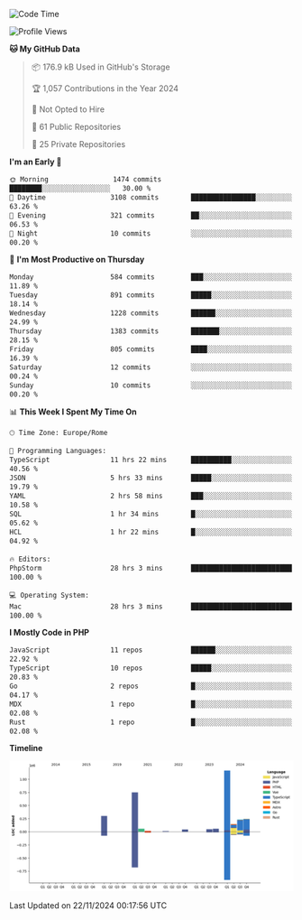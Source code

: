 <!--START_SECTION:waka-->
![Code Time](http://img.shields.io/badge/Code%20Time-5%2C462%20hrs%2037%20mins-blue)

![Profile Views](http://img.shields.io/badge/Profile%20Views-0-blue)

**🐱 My GitHub Data** 

> 📦 176.9 kB Used in GitHub's Storage 
 > 
> 🏆 1,057 Contributions in the Year 2024
 > 
> 🚫 Not Opted to Hire
 > 
> 📜 61 Public Repositories 
 > 
> 🔑 25 Private Repositories 
 > 
**I'm an Early 🐤** 

```text
🌞 Morning                1474 commits        ████████░░░░░░░░░░░░░░░░░   30.00 % 
🌆 Daytime                3108 commits        ████████████████░░░░░░░░░   63.26 % 
🌃 Evening                321 commits         ██░░░░░░░░░░░░░░░░░░░░░░░   06.53 % 
🌙 Night                  10 commits          ░░░░░░░░░░░░░░░░░░░░░░░░░   00.20 % 
```
📅 **I'm Most Productive on Thursday** 

```text
Monday                   584 commits         ███░░░░░░░░░░░░░░░░░░░░░░   11.89 % 
Tuesday                  891 commits         █████░░░░░░░░░░░░░░░░░░░░   18.14 % 
Wednesday                1228 commits        ██████░░░░░░░░░░░░░░░░░░░   24.99 % 
Thursday                 1383 commits        ███████░░░░░░░░░░░░░░░░░░   28.15 % 
Friday                   805 commits         ████░░░░░░░░░░░░░░░░░░░░░   16.39 % 
Saturday                 12 commits          ░░░░░░░░░░░░░░░░░░░░░░░░░   00.24 % 
Sunday                   10 commits          ░░░░░░░░░░░░░░░░░░░░░░░░░   00.20 % 
```


📊 **This Week I Spent My Time On** 

```text
🕑︎ Time Zone: Europe/Rome

💬 Programming Languages: 
TypeScript               11 hrs 22 mins      ██████████░░░░░░░░░░░░░░░   40.56 % 
JSON                     5 hrs 33 mins       █████░░░░░░░░░░░░░░░░░░░░   19.79 % 
YAML                     2 hrs 58 mins       ███░░░░░░░░░░░░░░░░░░░░░░   10.58 % 
SQL                      1 hr 34 mins        █░░░░░░░░░░░░░░░░░░░░░░░░   05.62 % 
HCL                      1 hr 22 mins        █░░░░░░░░░░░░░░░░░░░░░░░░   04.92 % 

🔥 Editors: 
PhpStorm                 28 hrs 3 mins       █████████████████████████   100.00 % 

💻 Operating System: 
Mac                      28 hrs 3 mins       █████████████████████████   100.00 % 
```

**I Mostly Code in PHP** 

```text
JavaScript               11 repos            ██████░░░░░░░░░░░░░░░░░░░   22.92 % 
TypeScript               10 repos            █████░░░░░░░░░░░░░░░░░░░░   20.83 % 
Go                       2 repos             █░░░░░░░░░░░░░░░░░░░░░░░░   04.17 % 
MDX                      1 repo              █░░░░░░░░░░░░░░░░░░░░░░░░   02.08 % 
Rust                     1 repo              █░░░░░░░░░░░░░░░░░░░░░░░░   02.08 % 
```



**Timeline**

![Lines of Code chart](https://raw.githubusercontent.com/frnwtr/frnwtr/main/assets/bar_graph.png)


 Last Updated on 22/11/2024 00:17:56 UTC
<!--END_SECTION:waka-->